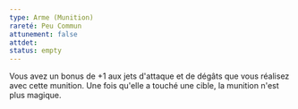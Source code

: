 ```yaml
---
type: Arme (Munition)
rareté: Peu Commun
attunement: false
attdet:
status: empty
---
```

Vous avez un bonus de +1 aux jets d'attaque et de dégâts que vous réalisez avec cette munition. Une fois qu'elle a touché une cible, la munition n'est plus magique.
